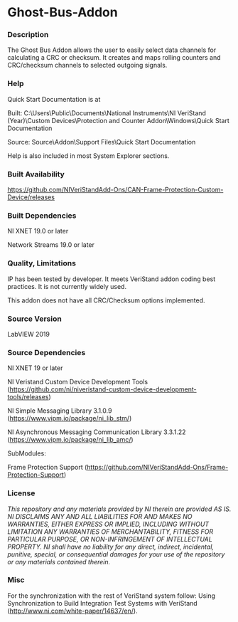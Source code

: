 Ghost-Bus-Addon
===================

### Description ###

The Ghost Bus Addon allows the user to easily select data channels for calculating a CRC or checksum.  It creates and maps rolling counters and CRC/checksum channels to selected outgoing signals.

### Help ###

Quick Start Documentation is at

Built: C:\Users\Public\Documents\National Instruments\NI VeriStand (Year)\Custom Devices\Protection and Counter Addon\Windows\Quick Start Documentation

Source: Source\Addon\Support Files\Quick Start Documentation

Help is also included in most System Explorer sections.

### Built Availability ###

https://github.com/NIVeriStandAdd-Ons/CAN-Frame-Protection-Custom-Device/releases

### Built Dependencies ###

NI XNET 19.0 or later

Network Streams 19.0 or later

### Quality, Limitations ###

IP has been tested by developer. It meets VeriStand addon coding best practices. It is not currently widely used. 

This addon does not have all CRC/Checksum options implemented.

### Source Version ###

LabVIEW 2019

### Source Dependencies ###

NI XNET 19 or later

NI Veristand Custom Device Development Tools (https://github.com/ni/niveristand-custom-device-development-tools/releases)

NI Simple Messaging Library 3.1.0.9 (https://www.vipm.io/package/ni_lib_stm/)

NI Asynchronous Messaging Communication Library 3.3.1.22 (https://www.vipm.io/package/ni_lib_amc/)

SubModules:

Frame Protection Support (https://github.com/NIVeriStandAdd-Ons/Frame-Protection-Support)

### License ###

*This repository and any materials provided by NI therein are provided AS IS. NI DISCLAIMS ANY AND ALL LIABILITIES FOR AND MAKES NO WARRANTIES, EITHER EXPRESS OR IMPLIED, INCLUDING WITHOUT LIMITATION ANY WARRANTIES OF MERCHANTABILITY, FITNESS FOR  PARTICULAR PURPOSE, OR NON-INFRINGEMENT OF INTELLECTUAL PROPERTY. NI shall have no liability for any direct, indirect, incidental, punitive, special, or consequential damages for your use of the repository or any materials contained therein.*

### Misc ###

For the synchronization with the rest of VeriStand system follow: Using Synchronization to Build Integration Test Systems with VeriStand (http://www.ni.com/white-paper/14637/en/).

